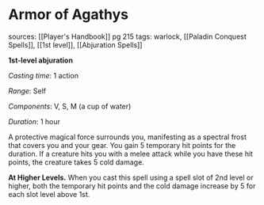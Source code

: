 # Armor of Agathys
sources: [[Player's Handbook]] pg 215
tags: warlock, [[Paladin Conquest Spells]], [[1st level]], [[Abjuration Spells]]

**1st-level abjuration**

*Casting time*: 1 action

*Range*: Self

*Components*: V, S, M (a cup of water)

*Duration*: 1 hour

A protective magical force surrounds you, manifesting as a spectral frost that covers you and your gear. You gain 5 temporary hit points for the duration. If a creature hits you with a melee attack while you have these hit points, the creature takes 5 cold damage.

**At Higher Levels.** When you cast this spell using a spell slot of 2nd level or higher, both the temporary hit points and the cold damage increase by 5 for each slot level above 1st.